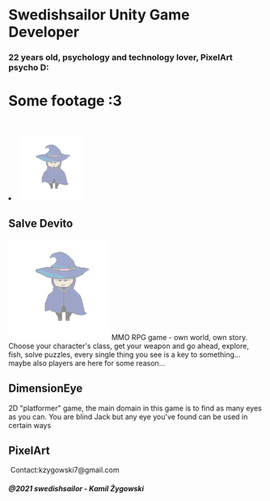 <html lang="en-us">
  <script>
   function openPage(url) {
      var win = window.open(url, '_blank');
      win.focus();
    }
    </script>
  <head>
  </head>
    <body>
    <h1> Swedishsailor Unity Game Developer</h1>
      <h3> 22 years old, psychology and technology lover, PixelArt psycho D:</h3>
      <h1> Some footage :3 </h1>
      <br/>
      <br/>
           <li onclick="openPage('SalveDevito.md')">
          <img height="128" width="128" src="sorcerer.png" />
   <h2> Salve Devito </h2>
      <p allign="right"> <img src="sorcerer.png" allign="right"/> MMO RPG game - own world, own story. Choose your character's class, get your weapon and go ahead, explore, fish, solve puzzles, every single thing you see is a key to something... maybe also players are here for some reason...</p>
      <h2> DimensionEye </h2>
      <p> 2D "platformer" game, the main domain in this game is to find as many eyes as you can. You are blind Jack but any eye you've found can be used in certain ways</p>
      <h2> PixelArt </h2><img 
  </body>
Contact:kzygowski7@gmail.com
       <h5>@2021 swedishsailor - Kamil Żygowski</h5>
     </html>
